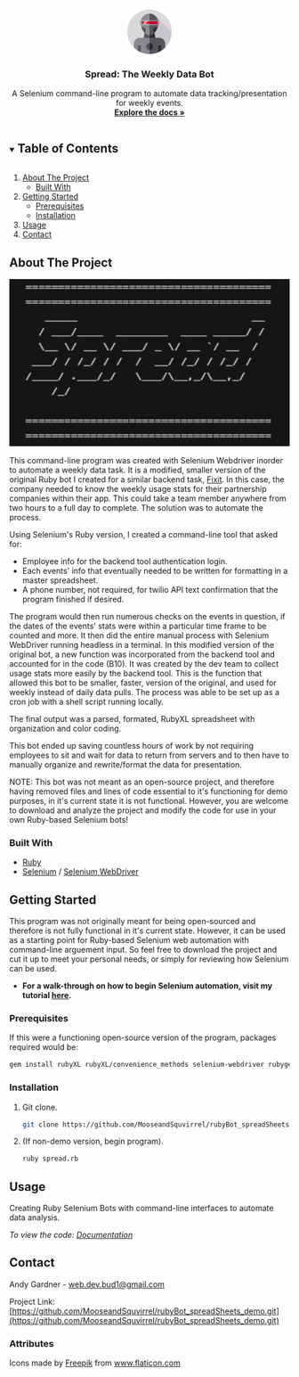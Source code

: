 <!--
*** Thanks for checking out the Best-README-Template. If you have a suggestion
*** that would make this better, please fork the upComingEventResults_demo and create a pull request
*** or simply open an issue with the tag "enhancement".
*** Thanks again! Now go create something AMAZING! :D
***
***
***
*** To avoid retyping too much info. Do a search and replace for the following:
*** github_username, upComingEventResults_demo_name, twitter_handle, email, project_title, project_description
-->



<!-- PROJECT SHIELDS -->
<!--
*** I'm using markdown "reference style" links for readability.
*** Reference links are enclosed in brackets [ ] instead of parentheses ( ).
*** See the bottom of this document for the declaration of the reference variables
*** for contributors-url, forks-url, etc. This is an optional, concise syntax you may use.
*** https://www.markdownguide.org/basic-syntax/#reference-style-links
-->



<!-- PROJECT LOGO -->
<br />
<p align="center">
  <a href="https://github.com/MooseandSquvirrel/rubyBot_spreadSheets_demo.git">
    <img src="images/robot.png" alt="Logo" width="80" height="80">
  </a>

  <h3 align="center">Spread: The Weekly Data Bot</h3>

  <p align="center">
    A Selenium command-line program to automate data tracking/presentation for weekly events.
    <br />
    <a href="https://github.com/MooseandSquvirrel/rubyBot_spreadSheets_demo.git"><strong>Explore the docs »</strong></a>
  </p>
</p>



<!-- TABLE OF CONTENTS -->
<details open="open">
  <summary><h2 style="display: inline-block">Table of Contents</h2></summary>
  <ol>
    <li>
      <a href="#about-the-project">About The Project</a>
      <ul>
        <li><a href="#built-with">Built With</a></li>
      </ul>
    </li>
    <li>
      <a href="#getting-started">Getting Started</a>
      <ul>
        <li><a href="#prerequisites">Prerequisites</a></li>
        <li><a href="#installation">Installation</a></li>
      </ul>
    </li>
    <li><a href="#usage">Usage</a></li>
    <li><a href="#contact">Contact</a></li>
  </ol>
</details>



<!-- ABOUT THE PROJECT -->
## About The Project

<p align="center">
  <a href="https://github.com/MooseandSquvirrel/rubyBot_spreadSheets_demo.git">
    <img src="images/spreadPic.png" alt="Fixit Pic" width="600" height="300">
  </a>
</p>

This command-line program was created with Selenium Webdriver inorder to automate
a weekly data task. It is a modified, smaller version of the original Ruby bot I created for a similar backend task, <a href="https://github.com/MooseandSquvirrel/backendSeleniumBot_demo.git">Fixit</a>. In this case, the company needed to know the weekly usage stats for their partnership companies within their app. This could take a team member anywhere from two hours to a full day to complete. The solution was to automate the process.

Using Selenium's Ruby version, I created a command-line tool that asked for: 
* Employee info for the backend tool authentication login.
* Each events' info that eventually needed to be written for formatting in a master spreadsheet.
* A phone number, not required, for twilio API text confirmation that the program finished if desired.

The program would then run numerous checks on the events in question, if the dates of the events' stats were within a particular time frame to be counted and more. It then did the entire manual process with Selenium WebDriver running headless in a terminal. In this modified version of the original bot, a new function was incorporated from the backend tool and accounted for in the code (B10). It was created by the dev team to collect usage stats more easily by the backend tool. This is the function that allowed this bot to be smaller, faster, version of the original, and used for weekly instead of daily data pulls. The process was able to be set up as a cron job with a shell script running locally.

The final output was a parsed, formated, RubyXL spreadsheet with organization and color coding.

This bot ended up saving countless hours of work by not requiring employees to sit and wait for data to return from servers and to then have to manually organize and rewrite/format the data for presentation.

NOTE: This bot was not meant as an open-source project, and therefore having removed files and lines of code essential to it's functioning for demo purposes, in it's current state it is not functional. However, you are welcome to download and analyze the project and modify the code for use in your own Ruby-based Selenium bots!

### Built With

* [Ruby](https://www.ruby-lang.org/en/)
* [Selenium](https://www.selenium.dev/) / [Selenium WebDriver](https://www.selenium.dev/documentation/en/webdriver/)


<!-- GETTING STARTED -->
## Getting Started

This program was not originally meant for being open-sourced and therefore
is not fully functional in it's current state. However, it can be used as a starting point for Ruby-based Selenium web automation with command-line arguement input. So feel free to download the project and cut it up to meet your personal needs, or simply for reviewing how Selenium can be used. 

* **For a walk-through on how to begin Selenium automation, visit my tutorial <a href="https://medium.com/@andygardnerucla/automate-your-work-with-selenium-2578d5bf61a8">here</a>.**


### Prerequisites

If this were a functioning open-source version of the program, packages required would be:
   ```sh
  gem install rubyXL rubyXL/convenience_methods selenium-webdriver rubygems awesome_print date capybara pp ap rspec/expectations io/console twilio-ruby
   ```

### Installation

1. Git clone.
   ```sh
   git clone https://github.com/MooseandSquvirrel/rubyBot_spreadSheets_demo.git
   ```
2. (If non-demo version, begin program).
   ```sh
   ruby spread.rb
   ```   

<!-- USAGE EXAMPLES -->
## Usage

Creating Ruby Selenium Bots with command-line interfaces to automate data analysis.

_To view the code: [Documentation](https://github.com/MooseandSquvirrel/rubyBot_spreadSheets_demo.git)_



<!-- CONTACT -->
## Contact

Andy Gardner - web.dev.bud1@gmail.com

Project Link: [https://github.com/MooseandSquvirrel/rubyBot_spreadSheets_demo.git](https://github.com/MooseandSquvirrel/rubyBot_spreadSheets_demo.git)

### Attributes

<div>Icons made by <a href="https://www.flaticon.com/authors/freepik" title="Freepik">Freepik</a> from <a href="https://www.flaticon.com/" title="Flaticon">www.flaticon.com</a></div>

